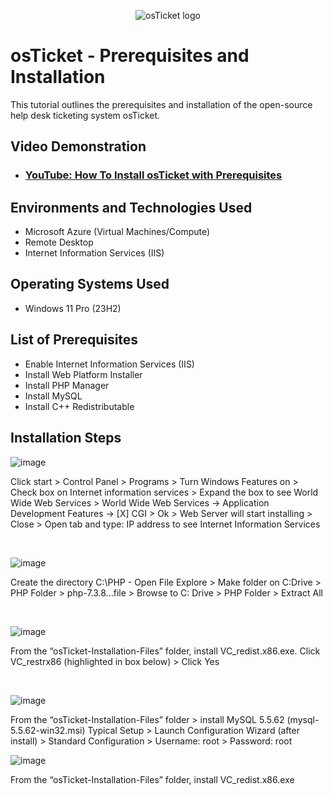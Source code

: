 <p align="center">
<img src="https://i.imgur.com/Clzj7Xs.png" alt="osTicket logo"/>
</p>

<h1>osTicket - Prerequisites and Installation</h1>
This tutorial outlines the prerequisites and installation of the open-source help desk ticketing system osTicket.<br />


<h2>Video Demonstration</h2>

-  ### [YouTube: How To Install osTicket with Prerequisites](https://youtu.be/LOzmM5ZjKi0?si=fG4fzoh03PL70o1l)

<h2>Environments and Technologies Used</h2>

- Microsoft Azure (Virtual Machines/Compute)
- Remote Desktop
- Internet Information Services (IIS)

<h2>Operating Systems Used </h2>

- Windows 11 Pro </b> (23H2)

<h2>List of Prerequisites</h2>

- Enable Internet Information Services (IIS)
- Install Web Platform Installer
- Install PHP Manager
- Install MySQL
- Install C++ Redistributable
  

<h2>Installation Steps</h2>

![image](https://github.com/user-attachments/assets/e8dc3841-e1e0-4467-829a-2442eb3f0a7d)


<p>

Click start > Control Panel > Programs > Turn Windows Features on > Check box on Internet information services > Expand the box to see World Wide Web Services > World Wide Web Services -> Application Development Features -> [X] CGI > Ok > Web Server will start installing > Close > Open tab and type:  IP address to see Internet Information Services
  
</p>
<br />

![image](https://github.com/user-attachments/assets/b836e8f5-e2de-4b88-91e6-e9354c94524c)



</p>
Create the directory C:\PHP - Open File Explore > Make folder on C:Drive > PHP Folder > php-7.3.8…file > Browse to C: Drive > PHP Folder > Extract All


</p>
<br />

<p>


![image](https://github.com/user-attachments/assets/a125817a-607a-42a1-8afc-12930673a0d9)



</p>


From the “osTicket-Installation-Files” folder, install VC_redist.x86.exe. Click VC_restrx86 (highlighted in box below) > Click Yes



<br />


</p>

![image](https://github.com/user-attachments/assets/83d54d25-8c04-4eb0-bd61-9b5ba2c94237)


</p>

From the “osTicket-Installation-Files” folder > install MySQL 5.5.62 (mysql-5.5.62-win32.msi) 
Typical Setup > Launch Configuration Wizard (after install) > Standard Configuration > Username: root > Password: root


</p>
</p>



![image](https://github.com/user-attachments/assets/1f48238a-9ebe-4558-80ac-934ec9667d6e)

</p>
</p>

From the “osTicket-Installation-Files” folder, install VC_redist.x86.exe






